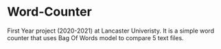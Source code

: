 # Word-Counter
 First Year project (2020-2021) at Lancaster Univeristy. It is a simple word counter that uses Bag Of Words model to compare 5 text files.
